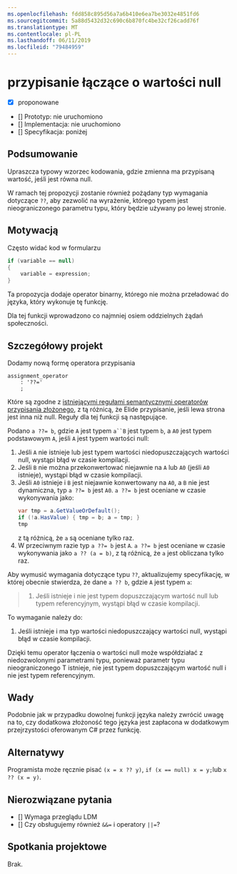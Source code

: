 ```yaml
---
ms.openlocfilehash: fdd858c895d56a7a6b410e6ea7be3032e4851fd6
ms.sourcegitcommit: 5a88d5432d32c690c6b870fc4be32cf26cadd76f
ms.translationtype: MT
ms.contentlocale: pl-PL
ms.lasthandoff: 06/11/2019
ms.locfileid: "79484959"
---
```

# <a name="null-coalescing-assignment"></a>przypisanie łączące o wartości null

* [x] proponowane
* [] Prototyp: nie uruchomiono
* [] Implementacja: nie uruchomiono
* [] Specyfikacja: poniżej

## <a name="summary"></a>Podsumowanie
[summary]: #summary

Upraszcza typowy wzorzec kodowania, gdzie zmienna ma przypisaną wartość, jeśli jest równa null.

W ramach tej propozycji zostanie również pożądany typ wymagania dotyczące `??`, aby zezwolić na wyrażenie, którego typem jest nieograniczonego parametru typu, który będzie używany po lewej stronie.

## <a name="motivation"></a>Motywacją
[motivation]: #motivation

Często widać kod w formularzu

```csharp
if (variable == null)
{
    variable = expression;
}
```

Ta propozycja dodaje operator binarny, którego nie można przeładować do języka, który wykonuje tę funkcję.

Dla tej funkcji wprowadzono co najmniej osiem oddzielnych żądań społeczności.

## <a name="detailed-design"></a>Szczegółowy projekt
[design]: #detailed-design

Dodamy nową formę operatora przypisania

``` antlr
assignment_operator
    : '??='
    ;
```

Które są zgodne z [istniejącymi regułami semantycznymi operatorów przypisania złożonego](../../spec/expressions.md#compound-assignment), z tą różnicą, że Elide przypisanie, jeśli lewa strona jest inna niż null. Reguły dla tej funkcji są następujące.

Podano `a ??= b`, gdzie `A` jest typem `a``B` jest typem `b`, a `A0` jest typem podstawowym `A`, jeśli `A` jest typem wartości null:

1. Jeśli `A` nie istnieje lub jest typem wartości niedopuszczających wartości null, wystąpi błąd w czasie kompilacji.
2. Jeśli `B` nie można przekonwertować niejawnie na `A` lub `A0` (jeśli `A0` istnieje), wystąpi błąd w czasie kompilacji.
3. Jeśli `A0` istnieje i `B` jest niejawnie konwertowany na `A0`, a `B` nie jest dynamiczna, typ `a ??= b` jest `A0`. `a ??= b` jest oceniane w czasie wykonywania jako:
   ```C#
   var tmp = a.GetValueOrDefault();
   if (!a.HasValue) { tmp = b; a = tmp; }
   tmp
   ```
   z tą różnicą, że `a` są oceniane tylko raz.
4. W przeciwnym razie typ `a ??= b` jest `A`. `a ??= b` jest oceniane w czasie wykonywania jako `a ?? (a = b)`, z tą różnicą, że `a` jest obliczana tylko raz.


Aby wymusić wymagania dotyczące typu `??`, aktualizujemy specyfikację, w której obecnie stwierdza, że dane `a ?? b`, gdzie `A` jest typem `a`:

> 1. Jeśli istnieje i nie jest typem dopuszczającym wartość null lub typem referencyjnym, wystąpi błąd w czasie kompilacji.

To wymaganie należy do:

1. Jeśli istnieje i ma typ wartości niedopuszczający wartości null, wystąpi błąd w czasie kompilacji.

Dzięki temu operator łączenia o wartości null może współdziałać z niedozwolonymi parametrami typu, ponieważ parametr typu nieograniczonego T istnieje, nie jest typem dopuszczającym wartość null i nie jest typem referencyjnym.

## <a name="drawbacks"></a>Wady
[drawbacks]: #drawbacks

Podobnie jak w przypadku dowolnej funkcji języka należy zwrócić uwagę na to, czy dodatkowa złożoność tego języka jest zapłacona w dodatkowym przejrzystości oferowanym C# przez funkcję.

## <a name="alternatives"></a>Alternatywy
[alternatives]: #alternatives

Programista może ręcznie pisać `(x = x ?? y)`, `if (x == null) x = y;`lub `x ?? (x = y)`.

## <a name="unresolved-questions"></a>Nierozwiązane pytania
[unresolved]: #unresolved-questions

- [] Wymaga przeglądu LDM
- [] Czy obsługujemy również `&&=` i operatory `||=`?

## <a name="design-meetings"></a>Spotkania projektowe

Brak.
